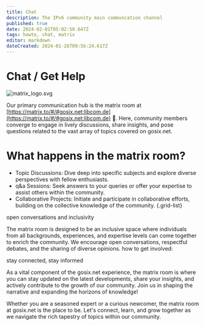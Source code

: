 ```yaml
---
title: Chat
description: The IPv6 community main communcation channel
published: true
date: 2024-02-01T05:02:50.647Z
tags: howto, chat, matrix
editor: markdown
dateCreated: 2024-01-26T09:56:24.617Z
---
```


# Chat / Get Help

![matrix_logo.svg](/logos/matrix_logo.svg)

Our primary communication hub is the matrix room at [https://matrix.to/#/#gosix.net:libcom.de](https://matrix.to/#/#gosix.net:libcom.de) 💬.
Here, community members converge to engage in lively discussions, share insights, and pose questions related to the vast array of topics covered on gosix.net.

# What happens in the matrix room?

- Topic Discussions: Dive deep into specific subjects and explore diverse perspectives with fellow enthusiasts.
- q&a Sessions: Seek answers to your queries or offer your expertise to assist others within the community.
- Collaborative Projects: Initiate and participate in collaborative efforts, building on the collective knowledge of the community.
{.grid-list}

open conversations and inclusivity

The matrix room is designed to be an inclusive space where individuals from all backgrounds, experiences, and expertise levels can come together to enrich the community. We encourage open conversations, respectful debates, and the sharing of diverse opinions.
how to get involved:

stay connected, stay informed

As a vital component of the gosix.net experience, the matrix room is where you can stay updated on the latest developments, share your insights, and actively contribute to the growth of our community. Join us in shaping the narrative and expanding the horizons of knowledge!

Whether you are a seasoned expert or a curious newcomer, the matrix room at gosix.net is the place to be. Let's connect, learn, and grow together as we navigate the rich tapestry of topics within our community.